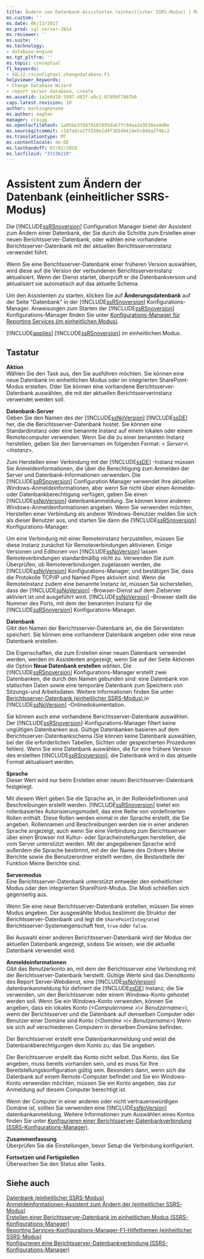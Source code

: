 ```yaml
---
title: Ändern von Datenbank-Assistenten (einheitlicher SSRS-Modus) | Microsoft-Dokumentation
ms.custom: ''
ms.date: 06/13/2017
ms.prod: sql-server-2014
ms.reviewer: ''
ms.suite: ''
ms.technology:
- database-engine
ms.tgt_pltfrm: ''
ms.topic: conceptual
f1_keywords:
- SQL12.rsconfigtool.changedatabase.F1
helpviewer_keywords:
- Change Database Wizard
- report server database, create
ms.assetid: 1a2e8d18-5997-482f-a9c1-87d99f7407b8
caps.latest.revision: 10
author: markingmyname
ms.author: maghan
manager: craigg
ms.openlocfilehash: 1a05be3f6879101995da67fc94aa2e3638ea4d0e
ms.sourcegitcommit: c18fadce27f330e1d4f36549414e5c84ba2f46c2
ms.translationtype: MT
ms.contentlocale: de-DE
ms.lasthandoff: 07/02/2018
ms.locfileid: "37236210"
---
```

# <a name="change-database-wizard-ssrs-native-mode"></a>Assistent zum Ändern der Datenbank (einheitlicher SSRS-Modus)
  Die [!INCLUDE[ssRSnoversion](../../includes/ssrsnoversion-md.md)] Configuration Manager bietet der Assistent zum Ändern einer Datenbank, der Sie durch die Schritte zum Erstellen einer neuen Berichtsserver-Datenbank, oder wählen eine vorhandene Berichtsserver-Datenbank mit der aktuellen Berichtsserverinstanz verwendet führt.  
  
 Wenn Sie eine Berichtsserver-Datenbank einer früheren Version auswählen, wird diese auf die Version der verbundenen Berichtsserverinstanz aktualisiert. Wenn der Dienst startet, überprüft er die Datenbankversion und aktualisiert sie automatisch auf das aktuelle Schema.  
  
 Um den Assistenten zu starten, klicken Sie auf **Änderungsdatenbank** auf der Seite "Datenbank" in der [!INCLUDE[ssRSnoversion](../../includes/ssrsnoversion-md.md)] Konfigurations-Manager. Anweisungen zum Starten der [!INCLUDE[ssRSnoversion](../../includes/ssrsnoversion-md.md)] Konfigurations-Manager finden Sie unter [Konfigurations-Manager für Reporting Services &#40;im einheitlichen Modus&#41;](../../../2014/sql-server/install/reporting-services-configuration-manager-native-mode.md).  
  
 [!INCLUDE[applies](../../includes/applies-md.md)] [!INCLUDE[ssRSnoversion](../../includes/ssrsnoversion-md.md)] im einheitlichen Modus.  
  
## <a name="options"></a>Tastatur  
 **Aktion**  
 Wählen Sie den Task aus, den Sie ausführen möchten. Sie können eine neue Datenbank im einheitlichen Modus oder im integrierten SharePoint-Modus erstellen. Oder Sie können eine vorhandene Berichtsserver-Datenbank auswählen, die mit der aktuellen Berichtsserverinstanz verwendet werden soll.  
  
 **Datenbank-Server**  
 Geben Sie den Namen des der [!INCLUDE[ssNoVersion](../../includes/ssnoversion-md.md)] [!INCLUDE[ssDE](../../includes/ssde-md.md)] her, die die Berichtsserver-Datenbank hostet. Sie können eine Standardinstanz oder eine benannte Instanz auf einem lokalen oder einem Remotecomputer verwenden. Wenn Sie die zu einer benannten Instanz herstellen, geben Sie den Servernamen im folgenden Format: \< *Server*>\\<*Instanz*>.  
  
 Zum Herstellen einer Verbindung mit der [!INCLUDE[ssDE](../../includes/ssde-md.md)] -Instanz müssen Sie Anmeldeinformationen, die über die Berechtigung zum Anmelden der Server und Datenbank-Informationen verwenden. Die [!INCLUDE[ssRSnoversion](../../includes/ssrsnoversion-md.md)] Configuration Manager verwendet Ihre aktuellen Windows-Anmeldeinformationen, aber wenn Sie nicht über einen Anmelde- oder Datenbankberechtigung verfügen, geben Sie einen [!INCLUDE[ssNoVersion](../../includes/ssnoversion-md.md)] datenbankanmeldung. Sie können keine anderen Windows-Anmeldeinformationen angeben. Wenn Sie verwenden möchten, Herstellen einer Verbindung als anderer Windows-Benutzer melden Sie sich als dieser Benutzer aus, und starten Sie dann die [!INCLUDE[ssRSnoversion](../../includes/ssrsnoversion-md.md)] Konfigurations-Manager.  
  
 Um eine Verbindung mit einer Remoteinstanz herzustellen, müssen Sie diese Instanz zunächst für Remoteverbindungen aktivieren. Einige Versionen und Editionen von [!INCLUDE[ssNoVersion](../../includes/ssnoversion-md.md)] lassen Remoteverbindungen standardmäßig nicht zu. Verwenden Sie zum Überprüfen, ob Remoteverbindungen zugelassen werden, die [!INCLUDE[ssNoVersion](../../includes/ssnoversion-md.md)] Konfigurations-Manager, und bestätigen Sie, dass die Protokolle TCP/IP und Named Pipes aktiviert sind. Wenn die Remoteinstanz zudem eine benannte Instanz ist, müssen Sie sicherstellen, dass der [!INCLUDE[ssNoVersion](../../includes/ssnoversion-md.md)] -Browser-Dienst auf dem Zielserver aktiviert ist und ausgeführt wird. [!INCLUDE[ssNoVersion](../../includes/ssnoversion-md.md)] -Browser stellt die Nummer des Ports, mit dem der benannten Instanz für die [!INCLUDE[ssRSnoversion](../../includes/ssrsnoversion-md.md)] Konfigurations-Manager.  
  
 **Datenbank**  
 Gibt den Namen der Berichtsserver-Datenbank an, die die Serverdaten speichert. Sie können eine vorhandene Datenbank angeben oder eine neue Datenbank erstellen.  
  
 Die Eigenschaften, die zum Erstellen einer neuen Datenbank verwendet werden, werden im Assistenten angezeigt, wenn Sie auf der Seite Aktionen die Option **Neue Datenbank erstellen** wählen. Die [!INCLUDE[ssRSnoversion](../../includes/ssrsnoversion-md.md)] Konfigurations-Manager erstellt zwei Datenbanken, die durch den Namen gebunden sind: eine Datenbank von statischen Daten sowie eine temporäre Datenbank zum Speichern von Sitzungs-und Arbeitsdaten. Weitere Informationen finden Sie unter [Berichtsserver-Datenbank &#40;einheitlicher SSRS-Modus&#41; ](../../reporting-services/report-server/report-server-database-ssrs-native-mode.md) in [!INCLUDE[ssNoVersion](../../includes/ssnoversion-md.md)] -Onlinedokumentation.  
  
 Sie können auch eine vorhandene Berichtsserver-Datenbank auswählen. Der [!INCLUDE[ssRSnoversion](../../includes/ssrsnoversion-md.md)]-Konfigurations-Manager filtert keine ungültigen Datenbanken aus. Gültige Datenbanken basieren auf dem Berichtsserver-Datenbankschema (Sie können keine Datenbank auswählen, bei der die erforderlichen Tabellen, Sichten oder gespeicherten Prozeduren fehlen). Wenn Sie eine Datenbank auswählen, die für eine frühere Version des erstellten [!INCLUDE[ssRSnoversion](../../includes/ssrsnoversion-md.md)], die Datenbank wird in das aktuelle Format aktualisiert werden.  
  
 **Sprache**  
 Dieser Wert wird nur beim Erstellen einer neuen Berichtsserver-Datenbank festgelegt.  
  
 Mit diesem Wert geben Sie die Sprache an, in der Rollendefinitionen und Beschreibungen erstellt werden. [!INCLUDE[ssRSnoversion](../../includes/ssrsnoversion-md.md)] bietet ein rollenbasiertes Autorisierungsmodell, das eine Reihe von vordefinierten Rollen enthält. Diese Rollen werden einmal in der Sprache erstellt, die Sie angeben. Rollennamen und Beschreibungen werden nie in einer anderen Sprache angezeigt, auch wenn Sie eine Verbindung zum Berichtsserver über einen Browser mit Kultur- oder Spracheinstellungen herstellen, die vom Server unterstützt werden. Mit der angegebenen Sprache wird außerdem die Sprache bestimmt, mit der der Name des Ordners Meine Berichte sowie die Benutzerordner erstellt werden, die Bestandteile der Funktion Meine Berichte sind.  
  
 **Servermodus**  
 Eine Berichtsserver-Datenbank unterstützt entweder den einheitlichen Modus oder den integrierten SharePoint-Modus. Die Modi schließen sich gegenseitig aus.  
  
 Wenn Sie eine neue Berichtsserver-Datenbank erstellen, müssen Sie einen Modus angeben. Der ausgewählte Modus bestimmt die Struktur der Berichtsserver-Datenbank und legt die `SharePointIntegrated` Berichtsserver-Systemeigenschaft fest, `true` oder `false`.  
  
 Bei Auswahl einer anderen Berichtsserver-Datenbank wird der Modus der aktuellen Datenbank angezeigt, sodass Sie wissen, wie die aktuelle Datenbank verwendet wird.  
  
 **Anmeldeinformationen**  
 Gibt das Benutzerkonto an, mit dem der Berichtsserver eine Verbindung mit der Berichtsserver-Datenbank herstellt. Gültige Werte sind das Dienstkonto des Report Server-Webdienst, eine [!INCLUDE[ssNoVersion](../../includes/ssnoversion-md.md)] datenbankanmeldung für definiert die [!INCLUDE[ssDE](../../includes/ssde-md.md)] Instanz, die Sie verwenden, um den Berichtsserver oder einem Windows-Konto gehostet werden soll. Wenn Sie ein Windows-Konto verwenden, können Sie angeben, dass ein lokales Konto (*\<Computername >\\< Benutzername\>*), wenn der Berichtsserver und die Datenbank auf demselben Computer oder Benutzer einer Domäne sind Konto (*\<Domäne >\\< Benutzername\>*) Wenn sie sich auf verschiedenen Computern in derselben Domäne befinden.  
  
 Der Berichtsserver erstellt eine Datenbankanmeldung und weist die Datenbankberechtigungen dem Konto zu, das Sie angeben.  
  
 Der Berichtsserver erstellt das Konto nicht selbst. Das Konto, das Sie angeben, muss bereits vorhanden sein, und es muss für Ihre Bereitstellungskonfiguration gültig sein. Besonders dann, wenn sich die Datenbank auf einem Remote-Computer befindet und Sie ein Windows-Konto verwenden möchten, müssen Sie ein Konto angeben, das zur Anmeldung auf diesem Computer berechtigt ist.  
  
 Wenn der Computer in einer anderen oder nicht vertrauenswürdigen Domäne ist, sollten Sie verwenden eine [!INCLUDE[ssNoVersion](../../includes/ssnoversion-md.md)] datenbankanmeldung. Weitere Informationen zum Auswählen eines Kontos finden Sie unter [Konfigurieren einer Berichtsserver-Datenbankverbindung &#40;SSRS-Konfigurations-Manager&#41;](../../../2014/sql-server/install/configure-a-report-server-database-connection-ssrs-configuration-manager.md).  
  
 **Zusammenfassung**  
 Überprüfen Sie die Einstellungen, bevor Setup die Verbindung konfiguriert.  
  
 **Fortsetzen und Fertigstellen**  
 Überwachen Sie den Status aller Tasks.  
  
## <a name="see-also"></a>Siehe auch  
 [Datenbank &#40;einheitlicher SSRS-Modus&#41;](../../../2014/sql-server/install/database-ssrs-native-mode.md)   
 [Anmeldeinformationen-Assistent zum Ändern der &#40;einheitlicher SSRS-Modus&#41;](../../../2014/sql-server/install/change-credentials-wizard-ssrs-native-mode.md)   
 [Erstellen einer Berichtsserver-Datenbank im einheitlichen Modus &#40;SSRS-Konfigurations-Manager&#41;](../../reporting-services/install-windows/ssrs-report-server-create-a-native-mode-report-server-database.md)   
 [Reporting Services-Konfigurations-Manager-F1-Hilfethemen &#40;einheitlicher SSRS-Modus&#41;](../../../2014/sql-server/install/reporting-services-configuration-manager-f1-help-topics-ssrs-native-mode.md)   
 [Konfigurieren eine Berichtsserver-Datenbankverbindung &#40;SSRS-Konfigurations-Manager&#41;](../../../2014/sql-server/install/configure-a-report-server-database-connection-ssrs-configuration-manager.md)  
  
  
